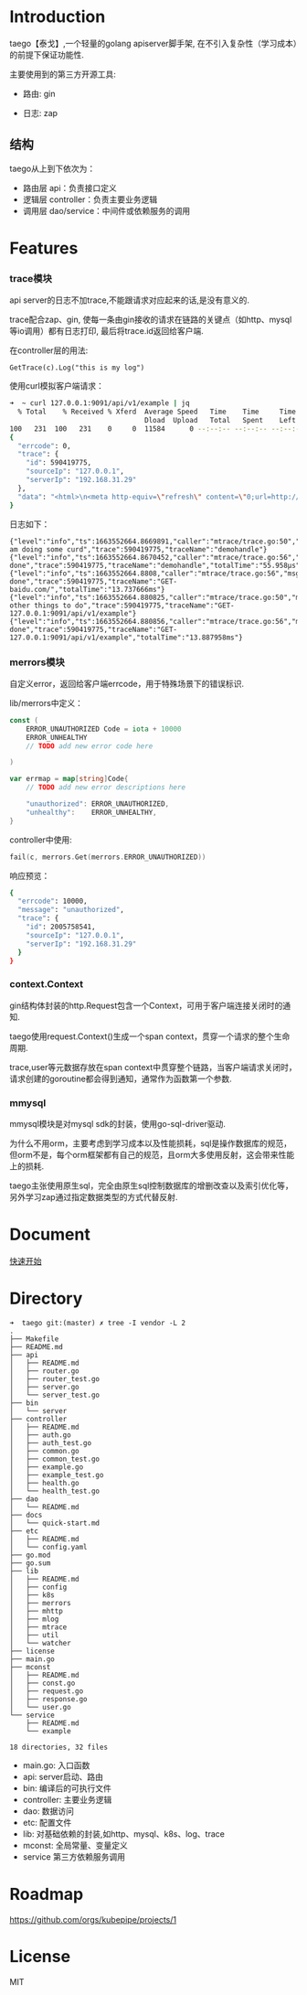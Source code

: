 # Introduction

taego【泰戈】,一个轻量的golang apiserver脚手架, 在不引入复杂性（学习成本）的前提下保证功能性.

主要使用到的第三方开源工具:

* 路由: gin

* 日志: zap

## 结构

taego从上到下依次为：

* 路由层 api：负责接口定义
* 逻辑层 controller：负责主要业务逻辑
* 调用层 dao/service：中间件或依赖服务的调用

# Features

### trace模块

api server的日志不加trace,不能跟请求对应起来的话,是没有意义的.

trace配合zap、gin, 使每一条由gin接收的请求在链路的关键点（如http、mysql等io调用）都有日志打印, 最后将trace.id返回给客户端.

在controller层的用法:
```
GetTrace(c).Log("this is my log")
```

使用curl模拟客户端请求：

```bash
➜  ~ curl 127.0.0.1:9091/api/v1/example | jq
  % Total    % Received % Xferd  Average Speed   Time    Time     Time  Current
                                 Dload  Upload   Total   Spent    Left  Speed
100   231  100   231    0     0  11584      0 --:--:-- --:--:-- --:--:-- 16500
{
  "errcode": 0,
  "trace": {
    "id": 590419775,
    "sourceIp": "127.0.0.1",
    "serverIp": "192.168.31.29"
  },
  "data": "<html>\n<meta http-equiv=\"refresh\" content=\"0;url=http://www.baidu.com/\">\n</html>\n"
}
```

日志如下：

```
{"level":"info","ts":1663552664.8669891,"caller":"mtrace/trace.go:50","msg":"i am doing some curd","trace":590419775,"traceName":"demohandle"}
{"level":"info","ts":1663552664.8670452,"caller":"mtrace/trace.go:56","msg":"step done","trace":590419775,"traceName":"demohandle","totalTime":"55.958µs"}
{"level":"info","ts":1663552664.8808,"caller":"mtrace/trace.go:56","msg":"step done","trace":590419775,"traceName":"GET-baidu.com/","totalTime":"13.737666ms"}
{"level":"info","ts":1663552664.880825,"caller":"mtrace/trace.go:50","msg":"some other things to do","trace":590419775,"traceName":"GET-127.0.0.1:9091/api/v1/example"}
{"level":"info","ts":1663552664.880856,"caller":"mtrace/trace.go:56","msg":"step done","trace":590419775,"traceName":"GET-127.0.0.1:9091/api/v1/example","totalTime":"13.887958ms"}
```

### merrors模块

自定义error，返回给客户端errcode，用于特殊场景下的错误标识.

lib/merrors中定义：

```go
const (
	ERROR_UNAUTHORIZED Code = iota + 10000
	ERROR_UNHEALTHY
	// TODO add new error code here

)

var errmap = map[string]Code{
	// TODO add new error descriptions here

	"unauthorized": ERROR_UNAUTHORIZED,
	"unhealthy":    ERROR_UNHEALTHY,
}
```

controller中使用:

```go
fail(c, merrors.Get(merrors.ERROR_UNAUTHORIZED))
```

响应预览：

```bash
{
  "errcode": 10000,
  "message": "unauthorized",
  "trace": {
    "id": 2005758541,
    "sourceIp": "127.0.0.1",
    "serverIp": "192.168.31.29"
  }
}
```

### context.Context

gin结构体封装的http.Request包含一个Context，可用于客户端连接关闭时的通知.

taego使用request.Context()生成一个span context，贯穿一个请求的整个生命周期.

trace,user等元数据存放在span context中贯穿整个链路，当客户端请求关闭时，请求创建的goroutine都会得到通知，通常作为函数第一个参数.

### mmysql

mmysql模块是对mysql sdk的封装，使用go-sql-driver驱动.

为什么不用orm，主要考虑到学习成本以及性能损耗，sql是操作数据库的规范，但orm不是，每个orm框架都有自己的规范，且orm大多使用反射，这会带来性能上的损耗.

taego主张使用原生sql，完全由原生sql控制数据库的增删改查以及索引优化等，另外学习zap通过指定数据类型的方式代替反射.

# Document

[快速开始](docs/quick-start.md)

# Directory

```
➜  taego git:(master) ✗ tree -I vendor -L 2
.
├── Makefile
├── README.md
├── api
│   ├── README.md
│   ├── router.go
│   ├── router_test.go
│   ├── server.go
│   └── server_test.go
├── bin
│   └── server
├── controller
│   ├── README.md
│   ├── auth.go
│   ├── auth_test.go
│   ├── common.go
│   ├── common_test.go
│   ├── example.go
│   ├── example_test.go
│   ├── health.go
│   └── health_test.go
├── dao
│   └── README.md
├── docs
│   └── quick-start.md
├── etc
│   ├── README.md
│   └── config.yaml
├── go.mod
├── go.sum
├── lib
│   ├── README.md
│   ├── config
│   ├── k8s
│   ├── merrors
│   ├── mhttp
│   ├── mlog
│   ├── mtrace
│   ├── util
│   └── watcher
├── license
├── main.go
├── mconst
│   ├── README.md
│   ├── const.go
│   ├── request.go
│   ├── response.go
│   └── user.go
└── service
    ├── README.md
    └── example

18 directories, 32 files
```

* main.go: 入口函数
* api: server启动、路由
* bin: 编译后的可执行文件
* controller: 主要业务逻辑
* dao: 数据访问
* etc: 配置文件
* lib: 对基础依赖的封装,如http、mysql、k8s、log、trace
* mconst: 全局常量、变量定义
* service 第三方依赖服务调用

# Roadmap 

https://github.com/orgs/kubepipe/projects/1

# License

MIT

